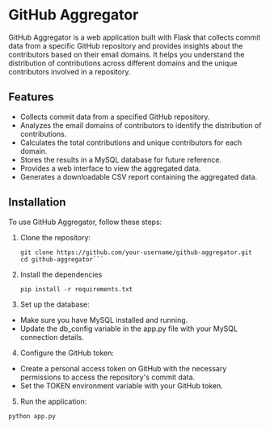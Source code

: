 # GitHub Aggregator

GitHub Aggregator is a web application built with Flask that collects commit data from a specific GitHub repository and provides insights about the contributors based on their email domains. It helps you understand the distribution of contributions across different domains and the unique contributors involved in a repository.

## Features

- Collects commit data from a specified GitHub repository.
- Analyzes the email domains of contributors to identify the distribution of contributions.
- Calculates the total contributions and unique contributors for each domain.
- Stores the results in a MySQL database for future reference.
- Provides a web interface to view the aggregated data.
- Generates a downloadable CSV report containing the aggregated data.

## Installation

To use GitHub Aggregator, follow these steps:

1. Clone the repository:

   ```shell
   git clone https://github.com/your-username/github-aggregator.git
   cd github-aggregator```
   
2. Install the dependencies

   ```pip install -r requirements.txt```
   
3. Set up the database:

- Make sure you have MySQL installed and running.
- Update the db_config variable in the app.py file with your MySQL connection details.

4. Configure the GitHub token:

- Create a personal access token on GitHub with the necessary permissions to access the repository's commit data.
- Set the TOKEN environment variable with your GitHub token.

5. Run the application:

  ```python app.py```
